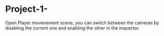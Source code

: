# Project-1-
Open Player movenement scene, 
you can switch between the cameras by disabling the current one and enabling the other in the inspector.

